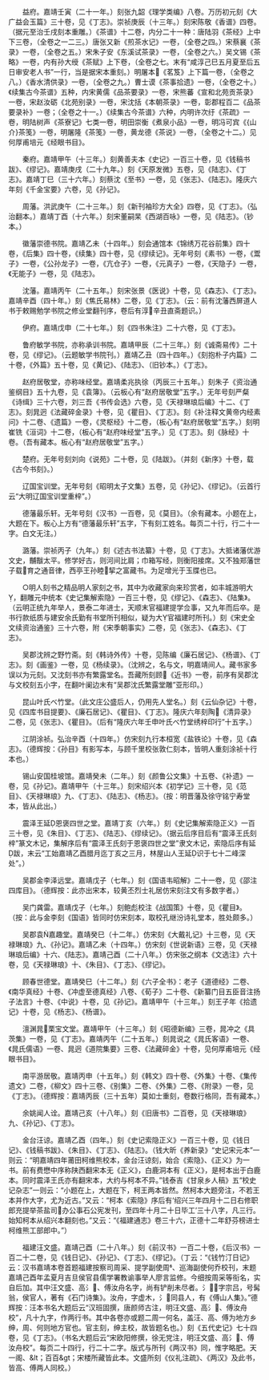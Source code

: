 <!-- { "loadSidebar": true } -->
　　益府。嘉靖壬寅（二十一年。）刻张九韶《理学类编》八卷。万历初元刻《大广益会玉篇》三十卷，见《丁志》。崇祯庚辰（十三年。）刻宋陈敬《香谱》四卷。（据元至治壬戌刻本重雕。）《茶谱》十二卷，内分二十一种：唐陆羽《茶经》上中下三卷，（全卷之一二三。）唐张又新《煎茶水记》一卷，（全卷之四。）宋蔡襄《茶录》一卷，（全卷之五。）宋朱子安《东溪试茶录》一卷，（全卷之六。）吴文锡《茶略》一卷，内有孙大绶《茶赋》上下卷，（全卷之七。末有“咸淳己巳五月夏至后五日审安老人书”一行，当是据宋本重刻。）明屠本《茗笈》上下篇一卷，（全卷之八。）《香水清供录》一卷，（全卷之九。）曹士谟《茶事拾遗》一卷，（全卷之十。）《续集古今茶谱》五种，内宋黄儒《品茶要录》一卷，宋熊蕃《宣和北苑贡茶录》一卷，宋赵汝砺《北苑别录》一卷，宋沈括《本朝茶录》一卷，彰郡程百二《品茶要录补》一卷；（全卷之十一。）《续集古今茶谱》六种，内明许次纡《茶疏》一卷，明陆树声《茶寮记》七类一卷，明田崇衡《煮泉小品》一卷，明冯可宾《{山介}茶笺》一卷，明屠隆《茶笺》一卷，黄龙德《茶说》一卷，（全卷之十二。）见何厚甫培元《经眼书目》。

　　秦府。嘉靖甲午（十三年。）刻黄善夫本《史记》一百三十卷，见《钱稿书跋》、《缪记》。嘉靖庚戌（二十九年。）刻《天原发微》五卷，见《陆志》、《丁志》。嘉靖丁巳（三十六年。）刻蔡沈《至书》一卷，见《张志》、《陆志》。隆庆六年刻《千金宝要》六卷，见《孙记》。

　　周藩。洪武庚午（二十三年。）刻《新刊袖珍方大全》四卷，见《丁志》。（弘治翻本。）嘉靖丁酉（十六年。）刻宋董嗣杲《西湖百咏》一卷，见《陆志》。（钞本。）

　　徽藩崇德书院。嘉靖乙未（十四年。）刻会通馆本《锦绣万花谷前集》四十卷，《后集》四十卷，《续集》四十卷，见《缪续记》。无年号刻《素书》一卷，《鬻子》一卷，《公孙龙子》一卷，《亢仓子》一卷，《元真子》一卷，《天隐子》一卷，《无能子》一卷，见《陆志》。

　　沈藩。嘉靖丙午（二十五年。）刻宋张景《医说》十卷，见《森志》、《丁志》。嘉靖辛酉（四十年。）刻《焦氏易林》二卷，见《丁志》。（云：前有沈藩西屏道人书于敕赐勉学书院之修业堂翻刊序，卷后有淳辛丑直斋题识。）

　　伊府。嘉靖戊申（二十七年。）刻《四书朱注》二十六卷，见《丁志》。

　　鲁府敏学书院，亦称承训书院。嘉靖甲辰（二十三年。）刻《诚斋易传》二十卷，见《缪记》。（云题敏学书院刊。）嘉靖乙丑（四十四年。）《刻抱朴子内篇》二十卷，《外篇》五十卷，见《黄记》、《陆志》、（旧钞本。）《丁志》。

　　赵府居敬堂，亦称味经堂。嘉靖柔兆执徐（丙辰三十五年。）刻朱子《资治通鉴纲目》五十九卷，见《袁簿》。（云板心有“赵府居敬堂”五字。）无年号刻严粲《诗缉》三十六卷，刘三吾《书传会选》六卷，见《天禄琳琅后编》十二、《丁志》。刻晁迥《法藏碎金录》十卷，见《瞿目》、《丁志》。刻《补注释文黄帝内经素问》十二卷、《遗篇》一卷，《灵枢经》十二卷，（板心有“赵府居敬堂”五字。）刻明崔铣《洹词》十二卷，（板心有“赵府味经堂”五字。）见《丁志》。刻《脉经》十卷。（吾有藏本。板心有“赵府居敬堂”五字。）

　　楚府。无年号刻刘向《说苑》二十卷，见《陆跋》。（并刻《新序》十卷，载《古今书刻》。）

　　辽国宝训堂。无年号刻《昭明太子文集》五卷，见《孙记》、《缪记》。（云首行云“大明辽国宝训堂重梓”。）

　　德藩最乐轩。无年号刻《汉书》一百卷，见《莫目》。（余有藏本。小题在上，大题在下。板心上方有“德藩最乐轩”五字，下有刻工姓名。每页二十行，行二十一字。白文无注。）

　　潞藩。崇祯丙子（九年。）刻《述古书法纂》十卷，见《丁志》。大抵诸藩优游文史，黼黻太平。修学好古，则河间比肩；巾箱写经，则衡阳接席。又不独郑藩世子载育之通音律，西亭王孙睦挈之富藏书。为足增光于玉牒也已。

　　○明人刻书之精品明人家刻之书，其中为收藏家向来珍赏者，如丰城游明大，翻雕元中统本《史记集解索隐》一百三十卷，见《缪记》、《森志》、《陆集》。（云明正统九年举人，景泰二年进士，天顺末官福建提学佥事，又九年而后卒。是书行款纸质与建安余氏勤有书堂所刊相似，疑为大官福建时所刊。）刻《宋史全文续资治通鉴》三十六卷，附《宋季朝事实》二卷，见《张志》、《森志》、《丁志》。

　　吴郡沈辨之野竹斋。刻《韩诗外传》十卷，见陈编《廉石居记》、《杨谱》、《丁志》。刻《画鉴》一卷，见《杨续录》。（沈辨之，名与文，明嘉靖间人。藏书家多误以为元刻。又沈刻书亦有繁露堂名。吾藏所刻顾《近书》一卷，前序有吴郡沈与文校刻五小字，在翻叶阑边末有“吴郡沈氏繁露堂雕”亚形印。）

　　昆山叶氏べ竹堂。（此文庄公盛后人，仍用先人堂名。）刻《云仙杂记》十卷，见《四库书目提要》、《廉石居记》、《瞿目》、《丁志》。隆庆六年刻陶《清异录》二卷，见《张志》、《瞿目》。（后有“隆庆六年壬申叶氏べ竹堂绣梓印行”十五字。）

　　江阴涂祯。弘治辛酉（十四年。）仿宋刻九行本桓宽《盐铁论》十卷，见《森志》。（德辉按：《孙目》有影写本，与顾千里校张敦仁刻本，皆明人重刻涂祯十行本也。）

　　锡山安国桂坡馆。嘉靖癸未（二年。）刻《颜鲁公文集》十五卷、《补遗》一卷，见《孙记》。嘉靖甲午（十三年。）刻宋绍兴本《初学记》三十卷，见《范目》、《天禄琳琅》九、《丁志》、《陆志》、《杨志》。（按：明晋藩及徐守铭宁寿堂本，皆从此出。）

　　震泽王延恩褒四世之堂。嘉靖丁亥（六年。）刻《史记集解索隐正义》一百三十卷，见《朱目》、《丁志》、《陆志》、《缪续记》。（据云后序目后有“震泽王氏刻梓”篆文木记，集解序后有“震泽王氏刻于恩褒四世之堂”隶文木记，索隐后序有延跋，末云“工始嘉靖乙酉腊月迄丁亥之三月，林屋山人王延识于七十二峰深处”。）

　　吴郡金李泽远堂。嘉靖戊子（七年。）刻《国语韦昭解》二十一卷，见《邵注四库目》。（德辉按：此亦出宋本，较黄丕烈士礼居仿宋刻注文有多数字者。）

　　吴门龚雷。嘉靖戊子（七年。）刻鲍彪校注《战国策》十卷，见《瞿目》。（按：此与金李刻《国语》皆同时仿宋刻本，取校孔继汾诗礼堂本，胜处颇多。）

　　吴郡袁嘉趣堂。嘉靖癸巳（十二年。）仿宋刻《大戴礼记》十三卷，见《天禄琳琅》九、《孙记》。嘉靖乙未（十四年。）仿宋刻《世说新语》三卷，见《天禄琳琅后编》十六、《陆志》。嘉靖己酉（二十八年。）仿宋张之纲本《文选注》六十卷，见《天禄琳琅》十、《朱目》、《丁志》、《缪记》。

　　顾春世德堂。嘉靖癸巳（十二年。）刻《六子全书》：老子《道德经》二卷、《南华真经》十卷、《冲虚至德真经》八卷、《荀子》二十卷、《新纂门目五臣音注扬子法言》十卷、《中说》十卷，见《孙记》。嘉靖甲午（十三年。）刻王子年《拾遗记》十卷，见《杨志》、《杨谱》。

　　澶渊晁栗宝文堂。嘉靖甲午（十三年。）刻《昭德新编》三卷，晁冲之《具茨集》一卷，见《丁志》。嘉靖丙午（二十五年。）刻晁说之《晁氏客语》一卷、《晁氏儒语》一卷、晁迥《道院集要》三卷、《法藏碎金》十卷，见何厚甫培元《经眼书目》。

　　南平游居敬。嘉靖丙申（十五年。）刻《韩文》四十卷、《外集》十卷、《集传遗文》二卷，《柳文》四十三卷、《别集》二卷、《外集》二卷、《附录》一卷，见《丁志》。（德辉按：嘉靖丙辰（三十五年）莫如士重刻，卷数行格同，吾有藏本。）

　　余姚闻人诠。嘉靖己亥（十八年。）刻《旧唐书》二百卷，见《天禄琳琅》九、《孙记》、《丁志》。

　　金台汪谅。嘉靖乙酉（四年。）刻《史记索隐正义》一百三十卷，见《钱日记》、《钱稿书跋》、《朱目》、《丁志》、《陆志》。（钱大昕《养新录》“史记宋元本”一则云：“明嘉靖四年莆田柯维熊校本，金台汪谅刻，始合《索隐》、《正义》为一书。前有费懋中序称陕西翻宋本无《正义》，白鹿洞本有《正义》，是柯本出于白鹿本。同时震泽王氏亦有翻宋本，大约与柯本不异。”钱泰吉《甘泉乡人稿》五“校史记杂志”一则云：“小题在上，大题在下，柯王两本皆然。然柯本大题旁注，不若王本并作大字，尤为近古。”又云：“柯本《索隐》序后有‘绍兴三年四月十二日右修职郎充提举茶盐司办公事石公宪发刊，至四年十月二十日毕工’三十八字，凡三行。始知柯本从绍兴本翻刻也。”又云：“《福建通志》卷三十六，正德十二年舒芬榜进士柯维熊工部郎中。”）

　　福建汪文盛。嘉靖己酉（二十八年。）刻《前汉书》一百二十卷，《后汉书》一百二十二卷，见《钱日记》、《孙记》、《丁志》、《缪记》。（丁云：“《钱竹汀日记》云：汉书嘉靖本卷首题福建按察司周采、提学副使周、巡海副使何乔校刊，末题嘉靖己酉年孟夏月吉旦侯官县儒学署教谕事举人廖言监修。今细按周采等衔名，实自后加。其中汪文盛、高氵、傅汝舟名字，尚有铲削未尽者。氵，字宗吕，号髯翁，侯官人，著有《石门诗集》。汝舟，字虚木，氵同县人，有《傅山人集》。”德辉按：汪本书名大题后云“汉班固撰，唐颜师古注，明汪文盛、高氵、傅汝舟校”，凡十九字，作两行书。其中各卷亦或题二周一何名，盖汪、高、傅为地方乡绅，周、何则地方官也。官主刻，绅主校，故皆题名也。）刻《五代史记》七十四卷，见《丁志》。（书名大题后云“宋欧阳修撰，徐无党注，明汪文盛、高氵、傅汝舟校”。每页二十四行，行二十二字。版式与所刊《两汉书》同，惟字略肥。天一阁、&lt；百百&gt；宋楼所藏皆此本。文盛所刻《仪礼注疏》、《两汉》及此书，皆高、傅两人同校。）

